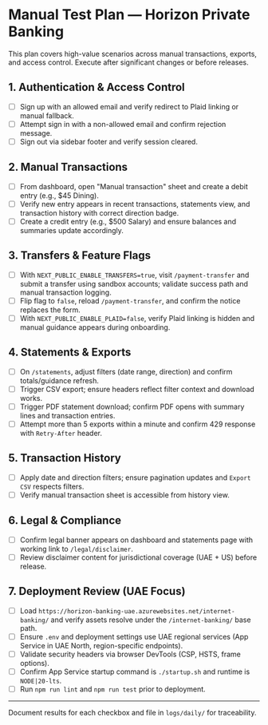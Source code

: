 # Manual Test Plan — Horizon Private Banking

This plan covers high-value scenarios across manual transactions, exports, and access control. Execute after significant changes or before releases.

## 1. Authentication & Access Control
- [ ] Sign up with an allowed email and verify redirect to Plaid linking or manual fallback.
- [ ] Attempt sign in with a non-allowed email and confirm rejection message.
- [ ] Sign out via sidebar footer and verify session cleared.

## 2. Manual Transactions
- [ ] From dashboard, open "Manual transaction" sheet and create a debit entry (e.g., $45 Dining).
- [ ] Verify new entry appears in recent transactions, statements view, and transaction history with correct direction badge.
- [ ] Create a credit entry (e.g., $500 Salary) and ensure balances and summaries update accordingly.

## 3. Transfers & Feature Flags
- [ ] With `NEXT_PUBLIC_ENABLE_TRANSFERS=true`, visit `/payment-transfer` and submit a transfer using sandbox accounts; validate success path and manual transaction logging.
- [ ] Flip flag to `false`, reload `/payment-transfer`, and confirm the notice replaces the form.
- [ ] With `NEXT_PUBLIC_ENABLE_PLAID=false`, verify Plaid linking is hidden and manual guidance appears during onboarding.

## 4. Statements & Exports
- [ ] On `/statements`, adjust filters (date range, direction) and confirm totals/guidance refresh.
- [ ] Trigger CSV export; ensure headers reflect filter context and download works.
- [ ] Trigger PDF statement download; confirm PDF opens with summary lines and transaction entries.
- [ ] Attempt more than 5 exports within a minute and confirm 429 response with `Retry-After` header.

## 5. Transaction History
- [ ] Apply date and direction filters; ensure pagination updates and `Export CSV` respects filters.
- [ ] Verify manual transaction sheet is accessible from history view.

## 6. Legal & Compliance
- [ ] Confirm legal banner appears on dashboard and statements page with working link to `/legal/disclaimer`.
- [ ] Review disclaimer content for jurisdictional coverage (UAE + US) before release.

## 7. Deployment Review (UAE Focus)
- [ ] Load `https://horizon-banking-uae.azurewebsites.net/internet-banking/` and verify assets resolve under the `/internet-banking/` base path.
- [ ] Ensure `.env` and deployment settings use UAE regional services (App Service in UAE North, region-specific endpoints).
- [ ] Validate security headers via browser DevTools (CSP, HSTS, frame options).
- [ ] Confirm App Service startup command is `./startup.sh` and runtime is `NODE|20-lts`.
- [ ] Run `npm run lint` and `npm run test` prior to deployment.

---
Document results for each checkbox and file in `logs/daily/` for traceability.
